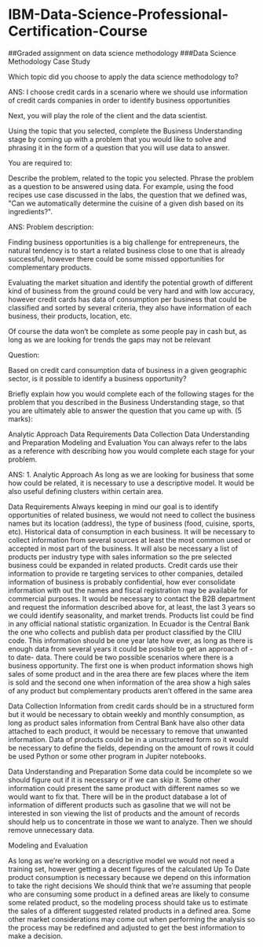 # IBM-Data-Science-Professional-Certification-Course
##Graded assignment on data science methodology
###Data Science Methodology Case Study

Which topic did you choose to apply the data science methodology to?

ANS: I choose credit cards in a scenario where we should use information of credit cards companies in order to identify business opportunities

Next, you will play the role of the client and the data scientist.

Using the topic that you selected, complete the Business Understanding stage by coming up with a problem that you would like to solve and phrasing it in the form of a question that you will use data to answer.

You are required to:

Describe the problem, related to the topic you selected. Phrase the problem as a question to be answered using data. For example, using the food recipes use case discussed in the labs, the question that we defined was, "Can we automatically determine the cuisine of a given dish based on its ingredients?".

ANS: Problem description:

Finding business opportunities is a big challenge for entrepreneurs, the natural tendency is to start a related business close to one that is already successful, however there could be some missed opportunities for complementary products.

Evaluating the market situation and identify the potential growth of different kind of business from the ground could be very hard and with low accuracy, however credit cards has data of consumption per business that could be classified and sorted by several criteria, they also have information of each business, their products, location, etc.

Of course the data won’t be complete as some people pay in cash but, as long as we are looking for trends the gaps may not be relevant

Question:

Based on credit card consumption data of business in a given geographic sector, is it possible to identify a business opportunity?

Briefly explain how you would complete each of the following stages for the problem that you described in the Business Understanding stage, so that you are ultimately able to answer the question that you came up with. (5 marks):

Analytic Approach Data Requirements Data Collection Data Understanding and Preparation Modeling and Evaluation You can always refer to the labs as a reference with describing how you would complete each stage for your problem.

ANS: 1. Analytic Approach As long as we are looking for business that some how could be related, it is necessary to use a descriptive model. It would be also useful defining clusters within certain area.

Data Requirements
Always keeping in mind our goal is to identify opportunities of related business, we would not need to collect the business names but its location (address), the type of business (food, cuisine, sports, etc). Historical data of consumption in each business. It will be necessary to collect information from several sources at least the most common used or accepted in most part of the business. It will also be necessary a list of products per industry type with sales information so the pre selected business could be expanded in related products. Credit cards use their information to provide re targeting services to other companies, detailed information of business is probably confidential, how ever consolidate information with out the names and fiscal registration may be available for commercial purposes. It would be necessary to contact the B2B department and request the information described above for, at least, the last 3 years so we could identify seasonality, and market trends. Products list could be find in any official national statistic organization. In Ecuador is the Central Bank the one who collects and publish data per product classified by the CIIU code. This information should be one year late how ever, as long as there is enough data from several years it could be possible to get an approach of -to date- data. There could be two possible scenarios where there is a business opportunity. The first one is when product information shows high sales of some product and in the area there are few places where the item is sold and the second one when information of the area show a high sales of any product but complementary products aren’t offered in the same area

Data Collection
Information from credit cards should be in a structured form but it would be necessary to obtain weekly and monthly consumption, as long as product sales information from Central Bank have also other data attached to each product, it would be necessary to remove that unwanted information. Data of products could be in a unustructered form so it would be necessary to define the fields, depending on the amount of rows it could be used Python or some other program in Jupiter notebooks.

Data Understanding and Preparation Some data could be incomplete so we should figure out if it is necessary or if we can skip it. Some other information could present the same product with different names so we would want to fix that. There will be in the product database a lot of information of different products such as gasoline that we will not be interested in son viewing the list of products and the amount of records should help us to concentrate in those we want to analyze. Then we should remove unnecessary data.

Modeling and Evaluation

As long as we’re working on a descriptive model we would not need a training set, however getting a decent figures of the calculated Up To Date product consumption is necessary because we depend on this information to take the right decisions We should think that we’re assuming that people who are consuming some product in a defined areas are likely to consume some related product, so the modeling process should take us to estimate the sales of a different suggested related products in a defined area. Some other market considerations may come out when performing the analysis so the process may be redefined and adjusted to get the best information to make a decision.
